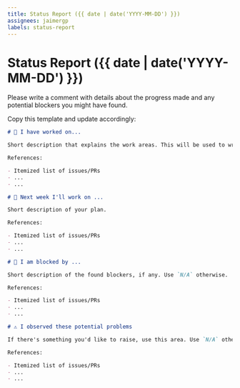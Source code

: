 ```yaml
---
title: Status Report ({{ date | date('YYYY-MM-DD') }})
assignees: jaimergp
labels: status-report
---
```

# Status Report ({{ date | date('YYYY-MM-DD') }})

Please write a comment with details about the progress made and any potential blockers you might have found. 

Copy this template and update accordingly:

```markdown
# 💪 I have worked on...

Short description that explains the work areas. This will be used to write the monthly report so provide enough details so the text can be read without further context.

References:

- Itemized list of issues/PRs
- ...
- ...

# 🎯 Next week I'll work on ...

Short description of your plan.

References:

- Itemized list of issues/PRs
- ...
- ...

# 🚫 I am blocked by ...

Short description of the found blockers, if any. Use `N/A` otherwise.

References:

- Itemized list of issues/PRs
- ...
- ...

# ⚠️ I observed these potential problems

If there's something you'd like to raise, use this area. Use `N/A` otherwise.

References:

- Itemized list of issues/PRs
- ...
- ...
```
